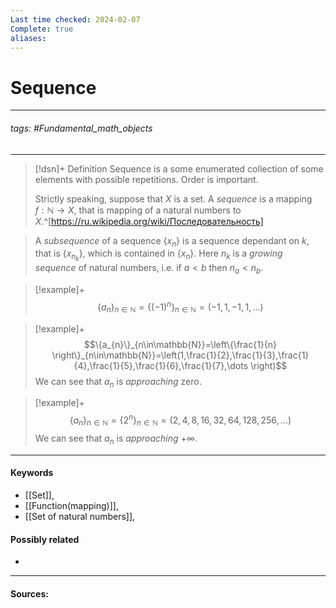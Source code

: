 ```yaml
---
Last time checked: 2024-02-07
Complete: true
aliases:
---
```

# Sequence
***
###### tags: #Fundamental_math_objects 
***
>[!dsn]+ Definition
>Sequence is a some enumerated collection of some elements with possible repetitions. Order is important.
>
>Strictly speaking, suppose that $X$ is a set. A *sequence* is a mapping $f:\mathbb{N}\to X$, that is mapping of a natural numbers to $X$.^[https://ru.wikipedia.org/wiki/Последовательность]

>A *subsequence* of a sequence $\{x_{n}\}$ is a sequence dependant on $k$, that is $\{x_{n_{k}}\}$, which is contained in $\{x_{n}\}$. Here $n_{k}$ is a *growing sequence* of natural numbers, i.e. if $a<b$ then $n_{a}<n_{b}$.

>[!example]+ 
>$$\{a_{n}\}_{n\in\mathbb{N}}=\{(-1)^{n}\}_{n\in\mathbb{N}}=(-1,1,-1,1,\dots)$$

>[!example]+
>$$\{a_{n}\}_{n\in\mathbb{N}}=\left\{\frac{1}{n} \right\}_{n\in\mathbb{N}}=\left(1,\frac{1}{2},\frac{1}{3},\frac{1}{4},\frac{1}{5},\frac{1}{6},\frac{1}{7},\dots \right)$$
>We can see that $a_{n}$ is *approaching* zero.

>[!example]+
>$$\{a_{n}\}_{n\in\mathbb{N}}=\{2^{n}\}_{n\in\mathbb{N}}=(2,4,8,16,32,64,128,256,\dots)$$
>We can see that $a_{n}$ is *approaching* $+\infty$.


***
#### Keywords
- [[Set]],
- [[Function(mapping)]],
- [[Set of natural numbers]],
#### Possibly related
- 
***
#### Sources:
